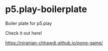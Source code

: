 # p5.play-boilerplate
Boiler plate for p5.play

Check it out here!

https://niranjan-chhawdi.github.io/pong-game/
